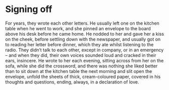 Signing off
===========



For years, they wrote each other letters. He usually left one on the kitchen table when he went to work, and she pinned an envelope to the board above his desk before he came home. He nodded to her and gave her a kiss on the cheek, before settling down with the newspaper, and usually got on to reading her letter before dinner, which they ate whilst listening to the radio. They didn’t talk to each other, except in company, or in an emergency – and when they did, their own voices sounded loud and cracked in their ears, insincere. He wrote to her each evening, sitting across from her on the sofa, while she did the crossword, and there was nothing she liked better than to sit down at the kitchen table the next morning and slit open the envelope, unfold the sheets of thick, cream-coloured paper, covered in his thoughts and questions, ending, always, in a declaration of love.
